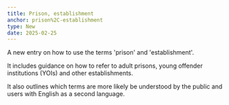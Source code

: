 ```yaml
---
title: Prison, establishment
anchor: prison%2C-establishment
type: New
date: 2025-02-25
---
```


A new entry on how to use the terms 'prison' and 'establishment'.

It includes guidance on how to refer to adult prisons, young offender institutions (YOIs) and other establishments.

It also outlines which terms are more likely be understood by the public and users with English as a second language.

